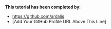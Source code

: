 **This tutorial has been completed by:**

* https://github.com/ardalis
* [Add Your GitHub Profile URL Above This Line]

